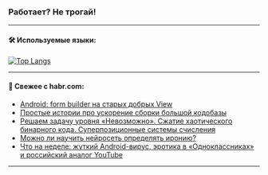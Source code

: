 ### Работает? Не трогай!

---
<!--
#### 🛠️ Technical stack:

![Java](https://img.shields.io/badge/Java-informational?logo=Oracle&style=flat&logoColor=white&color=FF4500)
![Kotlin](https://img.shields.io/badge/Kotlin-informational?logo=Kotlin&style=flat&logoColor=white&color=774D97)
![TS](https://img.shields.io/badge/TypeScript-informational?logo=typeScript&style=flat&logoColor=black&color=017acc)
![Python](https://img.shields.io/badge/Python-informational?logo=Python&style=flat&logoColor=black&color=ffdd54) <br>
![Spring](https://img.shields.io/badge/Spring-informational?logo=Spring&style=flat&logoColor=white&color=6DB33F) 
![SpringBoot](https://img.shields.io/badge/SpringBoot-informational?logo=SpringBoot&style=flat&logoColor=white&color=6DB33F)
![Nest](https://img.shields.io/badge/NestJS-informational?logo=NestJS&style=flat&logoColor=white&color=E0234E) 
![NodeJS](https://img.shields.io/badge/NodeJS-informational?logo=node.js&style=flat&logoColor=white&color=70A760)<br>
![PostgreSQL](https://img.shields.io/badge/PostgreSQL-informational?logo=PostgreSQL&style=flat&logoColor=white&color=DAA520)
![MongoDB](https://img.shields.io/badge/MongoDB-informational?logo=MongoDB&style=flat&logoColor=white&color=870000)
![Apache](https://img.shields.io/badge/Apache-informational?logo=apache&style=flat&logoColor=white&color=f74e28)

___ 
-->

#### 🛠️ Используемые языки:

[![Top Langs](https://github-readme-stats-u2qms2cxw-advtsettinggmailcoms-projects.vercel.app/api/top-langs/?username=zloylis&langs_count=10&hide_title=true&title_color=e6edf3&size_weight=0.5&count_weight=0.5&layout=compact&hide_progress=true&hide_border=true&theme=dracula)](https://github.com/zloylis)

<!---


####  :octocat:&nbsp;&nbsp; Статистика:

![GitHub stats](https://github-readme-stats-u2qms2cxw-advtsettinggmailcoms-projects.vercel.app/api?username=zloylis&show_icons=true&hide_border=true&theme=dracula&title_color=e6edf3&include_all_commits=true&count_private=true&hide_rank=false&hide_title=true&rank_icon=github)
-->
---

#### 💬 Свежее с habr.com:

<!-- BLOG-POST-LIST:START -->
- [Android: form builder на старых добрых View](https://habr.com/ru/articles/825554/?utm_source=habrahabr&utm_medium=rss&utm_campaign=825554)
- [Простые истории про ускорение сборки большой кодобазы](https://habr.com/ru/articles/825548/?utm_source=habrahabr&utm_medium=rss&utm_campaign=825548)
- [Решаем задачу уровня «Невозможно». Сжатие хаотического бинарного кода. Суперпозиционные системы счисления](https://habr.com/ru/articles/825536/?utm_source=habrahabr&utm_medium=rss&utm_campaign=825536)
- [Можно ли научить нейросеть определять иронию?](https://habr.com/ru/companies/spbu/articles/825530/?utm_source=habrahabr&utm_medium=rss&utm_campaign=825530)
- [Что на неделе: жуткий Android-вирус, эротика в «Одноклассниках» и российский аналог YouTube](https://habr.com/ru/companies/agima/articles/825432/?utm_source=habrahabr&utm_medium=rss&utm_campaign=825432)
<!-- BLOG-POST-LIST:END -->

---
